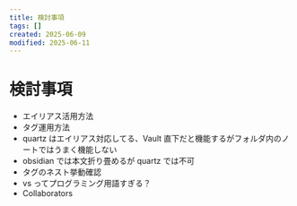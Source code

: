 ```yaml
---
title: 検討事項
tags: []
created: 2025-06-09
modified: 2025-06-11
---
```


# 検討事項

- エイリアス活用方法
- タグ運用方法
- quartz はエイリアス対応してる、Vault 直下だと機能するがフォルダ内のノートではうまく機能しない
- obsidian では本文折り畳めるが quartz では不可
- タグのネスト挙動確認
- vs ってプログラミング用語すぎる？
- Collaborators
